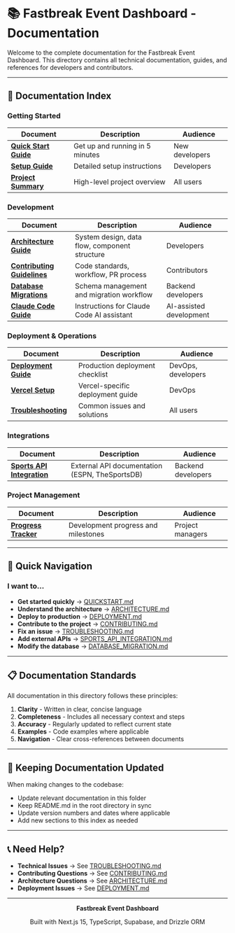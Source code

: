 # 📚 Fastbreak Event Dashboard - Documentation

Welcome to the complete documentation for the Fastbreak Event Dashboard. This directory contains all technical documentation, guides, and references for developers and contributors.

---

## 📖 Documentation Index

### Getting Started

| Document | Description | Audience |
|----------|-------------|----------|
| **[Quick Start Guide](QUICKSTART.md)** | Get up and running in 5 minutes | New developers |
| **[Setup Guide](SETUP.md)** | Detailed setup instructions | Developers |
| **[Project Summary](PROJECT_SUMMARY.md)** | High-level project overview | All users |

### Development

| Document | Description | Audience |
|----------|-------------|----------|
| **[Architecture Guide](ARCHITECTURE.md)** | System design, data flow, component structure | Developers |
| **[Contributing Guidelines](CONTRIBUTING.md)** | Code standards, workflow, PR process | Contributors |
| **[Database Migrations](DATABASE_MIGRATION.md)** | Schema management and migration workflow | Backend developers |
| **[Claude Code Guide](CLAUDE.md)** | Instructions for Claude Code AI assistant | AI-assisted development |

### Deployment & Operations

| Document | Description | Audience |
|----------|-------------|----------|
| **[Deployment Guide](DEPLOYMENT.md)** | Production deployment checklist | DevOps, developers |
| **[Vercel Setup](VERCEL_SETUP.md)** | Vercel-specific deployment guide | DevOps |
| **[Troubleshooting](TROUBLESHOOTING.md)** | Common issues and solutions | All users |

### Integrations

| Document | Description | Audience |
|----------|-------------|----------|
| **[Sports API Integration](SPORTS_API_INTEGRATION.md)** | External API documentation (ESPN, TheSportsDB) | Backend developers |

### Project Management

| Document | Description | Audience |
|----------|-------------|----------|
| **[Progress Tracker](PROGRESS.md)** | Development progress and milestones | Project managers |

---

## 🎯 Quick Navigation

### I want to...

- **Get started quickly** → [QUICKSTART.md](QUICKSTART.md)
- **Understand the architecture** → [ARCHITECTURE.md](ARCHITECTURE.md)
- **Deploy to production** → [DEPLOYMENT.md](DEPLOYMENT.md)
- **Contribute to the project** → [CONTRIBUTING.md](CONTRIBUTING.md)
- **Fix an issue** → [TROUBLESHOOTING.md](TROUBLESHOOTING.md)
- **Add external APIs** → [SPORTS_API_INTEGRATION.md](SPORTS_API_INTEGRATION.md)
- **Modify the database** → [DATABASE_MIGRATION.md](DATABASE_MIGRATION.md)

---

## 📋 Documentation Standards

All documentation in this directory follows these principles:

1. **Clarity** - Written in clear, concise language
2. **Completeness** - Includes all necessary context and steps
3. **Accuracy** - Regularly updated to reflect current state
4. **Examples** - Code examples where applicable
5. **Navigation** - Clear cross-references between documents

---

## 🔄 Keeping Documentation Updated

When making changes to the codebase:

- Update relevant documentation in this folder
- Keep README.md in the root directory in sync
- Update version numbers and dates where applicable
- Add new sections to this index as needed

---

## 📞 Need Help?

- **Technical Issues** → See [TROUBLESHOOTING.md](TROUBLESHOOTING.md)
- **Contributing Questions** → See [CONTRIBUTING.md](CONTRIBUTING.md)
- **Architecture Questions** → See [ARCHITECTURE.md](ARCHITECTURE.md)
- **Deployment Issues** → See [DEPLOYMENT.md](DEPLOYMENT.md)

---

<div align="center">
  <p><strong>Fastbreak Event Dashboard</strong></p>
  <p>Built with Next.js 15, TypeScript, Supabase, and Drizzle ORM</p>
</div>
